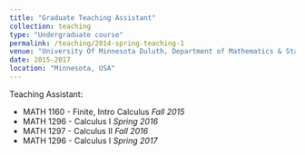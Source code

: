 ```yaml
---
title: "Graduate Teaching Assistant"
collection: teaching
type: "Undergraduate course"
permalink: /teaching/2014-spring-teaching-1
venue: "University Of Minnesota Duluth, Department of Mathematics & Statistics "
date: 2015-2017
location: "Minnesota, USA"
---
```


Teaching Assistant:

- MATH 1160 - Finite, Intro Calculus *Fall 2015*
- MATH 1296 - Calculus I *Spring 2016*
- MATH 1297 - Calculus II *Fall 2016*
- MATH 1296 - Calculus I *Spring 2017*
